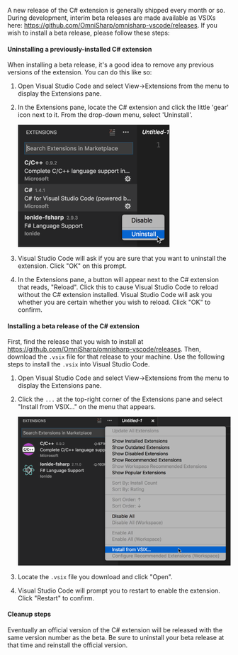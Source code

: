 A new release of the C# extension is generally shipped every month or so. During development, interim beta releases are made available as VSIXs here: https://github.com/OmniSharp/omnisharp-vscode/releases. If you wish to install a beta release, please follow these steps:

#### Uninstalling a previously-installed C# extension

When installing a beta release, it's a good idea to remove any previous versions of the extension. You can do this like so:

1. Open Visual Studio Code and select View->Extensions from the menu to display the Extensions pane.
2. In the Extensions pane, locate the C# extension and click the little 'gear' icon next to it. From the drop-down menu, select 'Uninstall'.

   ![Uninstall C# Extension](images/uninstall-csharp-extension.png)

3. Visual Studio Code will ask if you are sure that you want to uninstall the extension. Click "OK" on this prompt.
4. In the Extensions pane, a button will appear next to the C# extension that reads, "Reload". Click this to cause Visual Studio Code to reload without the C# extension installed. Visual Studio Code will ask you whether you are certain whether you wish to reload. Click "OK" to confirm.

#### Installing a beta release of the C# extension

First, find the release that you wish to install at https://github.com/OmniSharp/omnisharp-vscode/releases. Then, download the `.vsix` file for that release to your machine. Use the following steps to install the `.vsix` into Visual Studio Code.

1. Open Visual Studio Code and select View->Extensions from the menu to display the Extensions pane.
2. Click the `...` at the top-right corner of the Extensions pane and select "Install from VSIX..." on the menu that appears.

   ![Install from VSIX](images/install-from-vsix.png)

3. Locate the `.vsix` file you download and click "Open".
4. Visual Studio Code will prompt you to restart to enable the extension. Click "Restart" to confirm.

#### Cleanup steps

Eventually an official version of the C# extension will be released with the same version number as the beta. Be sure to uninstall your beta release at that time and reinstall the official version.